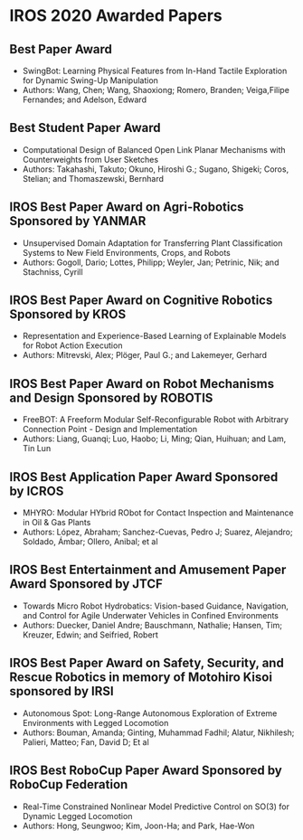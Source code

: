 # IROS 2020 Awarded Papers

## Best Paper Award	
* SwingBot: Learning Physical Features from In-Hand Tactile Exploration for Dynamic Swing-Up Manipulation
* Authors: Wang, Chen; Wang, Shaoxiong; Romero, Branden; Veiga,Filipe Fernandes; and Adelson, Edward

## Best Student Paper Award
* Computational Design of Balanced Open Link Planar Mechanisms with Counterweights from User Sketches
* Authors: Takahashi, Takuto; Okuno, Hiroshi G.; Sugano, Shigeki; Coros, Stelian; and Thomaszewski, Bernhard

## IROS Best Paper Award on Agri-Robotics Sponsored by YANMAR	
* Unsupervised Domain Adaptation for Transferring Plant Classification Systems to New Field Environments, Crops, and Robots
* Authors: Gogoll, Dario; Lottes, Philipp; Weyler, Jan; Petrinic, Nik; and Stachniss, Cyrill

## IROS Best Paper Award on Cognitive Robotics Sponsored by KROS	
* Representation and Experience-Based Learning of Explainable Models for Robot Action Execution
* Authors: Mitrevski, Alex; Plöger, Paul G.; and Lakemeyer, Gerhard

## IROS Best Paper Award on Robot Mechanisms and Design Sponsored by ROBOTIS	
* FreeBOT: A Freeform Modular Self-Reconfigurable Robot with Arbitrary Connection Point - Design and Implementation
* Authors: Liang, Guanqi; Luo, Haobo; Li, Ming; Qian, Huihuan; and Lam, Tin Lun 

## IROS Best Application Paper Award Sponsored by ICROS	
* MHYRO: Modular HYbrid RObot for Contact Inspection and Maintenance in Oil & Gas Plants
* Authors: López, Abraham; Sanchez-Cuevas, Pedro J; Suarez, Alejandro; Soldado, Ámbar; Ollero, Anibal; et al

## IROS Best Entertainment and Amusement Paper Award Sponsored by JTCF	
* Towards Micro Robot Hydrobatics: Vision-based Guidance, Navigation, and Control for Agile Underwater Vehicles in Confined Environments
* Authors: Duecker, Daniel Andre; Bauschmann, Nathalie; Hansen, Tim; Kreuzer, Edwin; and Seifried, Robert

## IROS Best Paper Award on Safety, Security, and Rescue Robotics in memory of Motohiro Kisoi sponsored by IRSI	
* Autonomous Spot: Long-Range Autonomous Exploration of Extreme Environments with Legged Locomotion
* Authors: Bouman, Amanda; Ginting, Muhammad Fadhil; Alatur, Nikhilesh; Palieri, Matteo; Fan, David D; Et al

## IROS Best RoboCup Paper Award Sponsored by RoboCup Federation	
* Real-Time Constrained Nonlinear Model Predictive Control on SO(3) for Dynamic Legged Locomotion
* Authors: Hong, Seungwoo; Kim, Joon-Ha; and Park, Hae-Won
